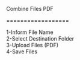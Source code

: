 Combine Files PDF

==================

1-Inform File Name <br />
2-Select Destination Folder <br />
3-Upload Files (PDF) <br />
4-Save Files 
